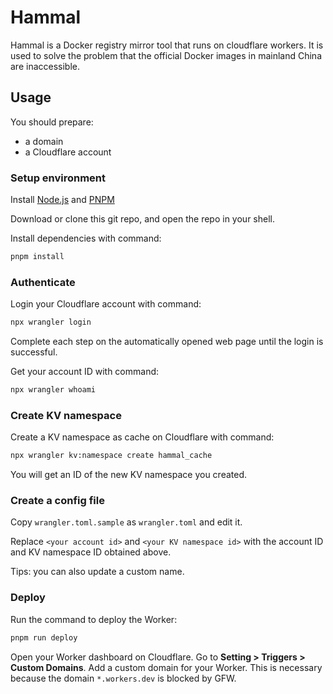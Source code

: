 # Hammal

Hammal is a Docker registry mirror tool that runs on cloudflare workers. It is used to solve the problem that the official Docker images in mainland China are inaccessible.

## Usage

You should prepare:

- a domain
- a Cloudflare account

### Setup environment

Install [Node.js](https://nodejs.org/en/download) and [PNPM](https://pnpm.io/installation)

Download or clone this git repo, and open the repo in your shell.

Install dependencies with command:

```sh
pnpm install
```

### Authenticate

Login your Cloudflare account with command:

```sh
npx wrangler login
```

Complete each step on the automatically opened web page until the login is successful.

Get your account ID with command:
```sh
npx wrangler whoami
```

### Create KV namespace

Create a KV namespace as cache on Cloudflare with command:

```sh
npx wrangler kv:namespace create hammal_cache
```

You will get an ID of the new KV namespace you created.

### Create a config file

Copy `wrangler.toml.sample` as `wrangler.toml` and edit it.

Replace `<your account id>` and `<your KV namespace id>` with the account ID and KV namespace ID obtained above.

Tips: you can also update a custom name.

### Deploy

Run the command to deploy the Worker:
```sh
pnpm run deploy
```

Open your Worker dashboard on Cloudflare. Go to **Setting > Triggers > Custom Domains**. Add a custom domain for your Worker. This is necessary because the domain `*.workers.dev` is blocked by GFW.